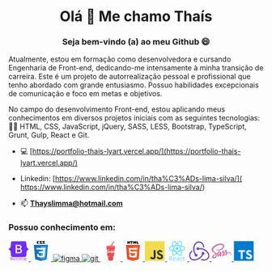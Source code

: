
<h1 align="center">Olá 👋 Me chamo Thaís</h1>
<h3 align="center">Seja bem-vindo (a) ao meu Github 😄</h3>

  <p>
    Atualmente, estou em formação como desenvolvedora e cursando Engenharia de Front-end, dedicando-me intensamente à minha transição de carreira. Este é um projeto de autorrealização pessoal e profissional que tenho abordado com grande entusiasmo. Possuo habilidades excepcionais de comunicação e foco em metas e objetivos.
  </p>
    <p>
    No campo do desenvolvimento Front-end, estou aplicando meus conhecimentos em diversos projetos iniciais com as seguintes tecnologias: 👩‍💻 HTML, CSS, JavaScript, jQuery, SASS, LESS, Bootstrap, TypeScript, Grunt, Gulp, React e Git.
  </p>

  
 - 💻 [https://portfolio-thais-lyart.vercel.app/](https://portfolio-thais-lyart.vercel.app/)

- Linkedin: [https://www.linkedin.com/in/tha%C3%ADs-lima-silva/]( https://www.linkedin.com/in/tha%C3%ADs-lima-silva/)

- 📫 **Thayslimma@hotmail.com**


<h3 align="left">Possuo conhecimento em:</h3>
<p align="left"> <a href="https://getbootstrap.com" target="_blank" rel="noreferrer"> <img src="https://raw.githubusercontent.com/devicons/devicon/master/icons/bootstrap/bootstrap-plain-wordmark.svg" alt="bootstrap" width="40" height="40"/> </a> <a href="https://www.w3schools.com/css/" target="_blank" rel="noreferrer"> <img src="https://raw.githubusercontent.com/devicons/devicon/master/icons/css3/css3-original-wordmark.svg" alt="css3" width="40" height="40"/> </a> <a href="https://www.figma.com/" target="_blank" rel="noreferrer"> <img src="https://www.vectorlogo.zone/logos/figma/figma-icon.svg" alt="figma" width="40" height="40"/> </a> <a href="https://git-scm.com/" target="_blank" rel="noreferrer"> <img src="https://www.vectorlogo.zone/logos/git-scm/git-scm-icon.svg" alt="git" width="40" height="40"/> </a> <a href="https://gulpjs.com" target="_blank" rel="noreferrer"> <img src="https://raw.githubusercontent.com/devicons/devicon/master/icons/gulp/gulp-plain.svg" alt="gulp" width="40" height="40"/> </a> <a href="https://www.w3.org/html/" target="_blank" rel="noreferrer"> <img src="https://raw.githubusercontent.com/devicons/devicon/master/icons/html5/html5-original-wordmark.svg" alt="html5" width="40" height="40"/> </a> <a href="https://developer.mozilla.org/en-US/docs/Web/JavaScript" target="_blank" rel="noreferrer"> <img src="https://raw.githubusercontent.com/devicons/devicon/master/icons/javascript/javascript-original.svg" alt="javascript" width="40" height="40"/> </a> <a href="https://reactjs.org/" target="_blank" rel="noreferrer"> <img src="https://raw.githubusercontent.com/devicons/devicon/master/icons/react/react-original-wordmark.svg" alt="react" width="40" height="40"/> </a> <a href="https://redux.js.org" target="_blank" rel="noreferrer"> <img src="https://raw.githubusercontent.com/devicons/devicon/master/icons/redux/redux-original.svg" alt="redux" width="40" height="40"/> </a> <a href="https://sass-lang.com" target="_blank" rel="noreferrer"> <img src="https://raw.githubusercontent.com/devicons/devicon/master/icons/sass/sass-original.svg" alt="sass" width="40" height="40"/> </a> <a href="https://www.typescriptlang.org/" target="_blank" rel="noreferrer"> <img src="https://raw.githubusercontent.com/devicons/devicon/master/icons/typescript/typescript-original.svg" alt="typescript" width="40" height="40"/> </a> </p>
